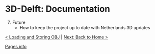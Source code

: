 # 3D-Delft: Documentation 

7. Future
    - How to keep the project up to date with Netherlands 3D updates

[< Loading and Storing OBJ](./loading-obj.md) | [Next: Back to Home >](./index.md)

[Pages info](./pages/example/pages.md)
